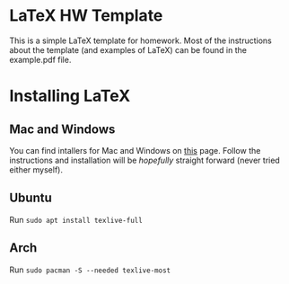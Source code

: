 # LaTeX HW Template
This is a simple LaTeX template for homework. Most of the instructions about the template (and examples of LaTeX) can be found in the example.pdf file. 

# Installing LaTeX
## Mac and Windows
You can find intallers for Mac and Windows on [this](https://www.latex-project.org/get/) page. Follow the instructions and installation will be *hopefully* straight forward (never tried either myself).

## Ubuntu
Run `sudo apt install texlive-full`

## Arch
Run `sudo pacman -S --needed texlive-most`
